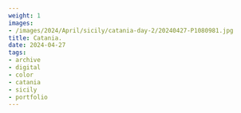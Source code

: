```yaml
---
weight: 1
images:
- /images/2024/April/sicily/catania-day-2/20240427-P1080981.jpg
title: Catania.
date: 2024-04-27
tags:
- archive
- digital
- color
- catania
- sicily
- portfolio
---
```



